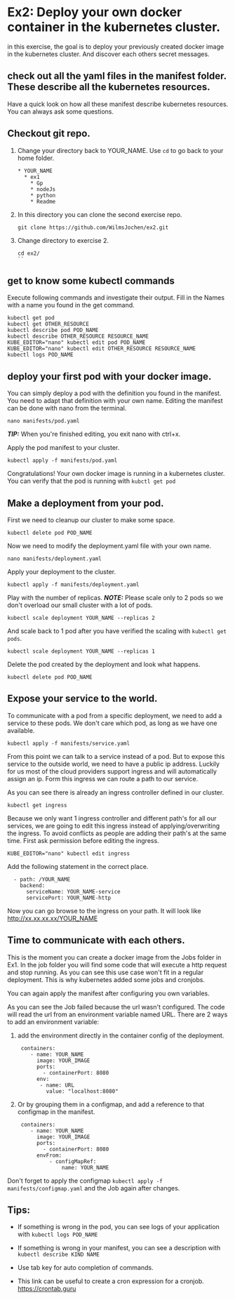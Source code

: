 # Ex2: Deploy your own docker container in the kubernetes cluster.

in this exercise, the goal is to deploy your previously created docker image in the kubernetes cluster. And discover each others secret messages.

## check out all the yaml files in the manifest folder. These describe all the kubernetes resources.
Have a quick look on how all these manifest describe kubernetes resources. You can always ask some questions. 

## Checkout git repo.
1. Change your directory back to YOUR_NAME. Use `cd` to go back to your home folder.
    ```
    * YOUR_NAME
      * ex1
        * Gp
        * nodeJs
        * python
        * Readme
    ```
2. In this directory you can clone the second exercise repo.
    ```
    git clone https://github.com/WilmsJochen/ex2.git
    ```
3. Change directory to exercise 2.
    ```
    cd ex2/
    ``

## get to know some kubectl commands

Execute following commands and investigate their output. Fill in the Names with a name you found in the get command.

```
kubectl get pod
kubectl get OTHER_RESOURCE 
kubectl describe pod POD_NAME
kubectl describe OTHER_RESOURCE RESOURCE_NAME
KUBE_EDITOR="nano" kubectl edit pod POD_NAME
KUBE_EDITOR="nano" kubectl edit OTHER_RESOURCE RESOURCE_NAME
kubectl logs POD_NAME       
```

## deploy your first pod with your docker image.

You can simply deploy a pod with the definition you found in the manifest. You need to adapt that definition with your own name.
Editing the manifest can be done with nano from the terminal. 

```
nano manifests/pod.yaml
```

**_TIP:_**  When you're finished editing, you exit nano with ctrl+x.

Apply the pod manifest to your cluster.
```
kubectl apply -f manifests/pod.yaml
```

Congratulations! Your own docker image is running in a kubernetes cluster.
You can verify that the pod is running with `kubctl get pod`

## Make a deployment from your pod.

First we need to cleanup our cluster to make some space.
```
kubectl delete pod POD_NAME
```

Now we need to modify the deployment.yaml file with your own name.
```
nano manifests/deployment.yaml
```

Apply your deployment to the cluster.
```
kubectl apply -f manifests/deployment.yaml
```
Play with the number of replicas.
**_NOTE:_**  Please scale only to 2 pods so we don't overload our small cluster with a lot of pods.
```
kubectl scale deployment YOUR_NAME --replicas 2
```
And scale back to 1 pod after you have verified the scaling with `kubectl get pods`.
```
kubectl scale deployment YOUR_NAME --replicas 1
```
Delete the pod created by the deployment and look what happens. 
```
kubectl delete pod POD_NAME
```

## Expose your service to the world.
To communicate with a pod from a specific deployment, we need to add a service to these pods. We don't care which pod, as long as we have one available.
```
kubectl apply -f manifests/service.yaml
```

From this point we can talk to a service instead of a pod. But to expose this service to the outside world, we need to have a public ip address. 
Luckily for us most of the cloud providers support ingress and will automatically assign an ip.
Form this ingress we can route a path to our service.

As you can see there is already an ingress controller defined in our cluster.
```
kubectl get ingress
```

Because we only want 1 ingress controller and different path's for all our services, we are going to edit this ingress instead of applying/overwriting the ingress.
To avoid conflicts as people are adding their path's at the same time. First ask permission before editing the ingress.
```
KUBE_EDITOR="nano" kubectl edit ingress
```

Add the following statement in the correct place.
```
  - path: /YOUR_NAME
    backend:
      serviceName: YOUR_NAME-service
      servicePort: YOUR_NAME-http
```

Now you can go browse to the ingress on your path. It will look like http://xx.xx.xx.xx/YOUR_NAME

## Time to communicate with each others. 

This is the moment you can create a docker image from the Jobs folder in Ex1. In the job folder you will find some code that will execute a http request and stop running.
As you can see this use case won't fit in a regular deployment. This is why kubernetes added some jobs and cronjobs.

You can again apply the manifest after configuring you own variables.

As you can see the Job failed because the url wasn't configured. The code will read the url from an environment variable named URL.
There are 2 ways to add an environment variable: 

1. add the environment directly in the container config of the deployment.
    ```
     containers:     
        - name: YOUR_NAME
          image: YOUR_IMAGE
          ports:
            - containerPort: 8080
          env:
           - name: URL
             value: "localhost:8080"
    ```
2. Or by grouping them in a configmap, and add a reference to that configmap in the manifest.
    ```
     containers:     
        - name: YOUR_NAME
          image: YOUR_IMAGE
          ports:
            - containerPort: 8080
          envFrom:
              - configMapRef:
                  name: YOUR_NAME
    ```

 Don't forget to apply the configmap `kubectl apply -f manifests/configmap.yaml` and the Job again after changes.


## Tips:
- If something is wrong in the pod, you can see logs of your application with `kubectl logs POD_NAME`

- If something is wrong in your manifest, you can see a description with `kubectl describe KIND NAME`

- Use tab key for auto completion of commands.

- This link can be useful to create a cron expression for a cronjob.
https://crontab.guru
